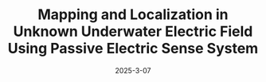 ---
title: "Mapping and Localization in Unknown Underwater Electric Field Using Passive Electric Sense System"
collection: publications
category: manuscripts
permalink: /publication/TIM-1
date: 2025-3-07
venue: 'IEEE Transactions on Instrumentation and Measurement'
paperurl: 'http://academicpages.github.io/files/TIM1.pdf'
citation: '<strong>Penghang Shuai</strong>, Haipeng Li, Chao Zhou, Yaming Ou, Zhuoliang Zhang, Chunhui Zhu, Junfeng Fan. &quot;Mapping and Localization in Unknown Underwater Electric Field Using Passive Electric Sense System.&quot; <i>IEEE Transactions on Instrumentation and Measurement</i>, vol.74, pp. 1-12, 2025.'
---